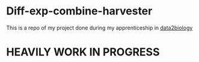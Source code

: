# Diff-exp-combine-harvester
This is a repo of my project done during my apprenticeship in [data2biology](https://data2biology.com/)

# HEAVILY WORK IN PROGRESS
